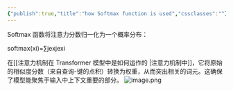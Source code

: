 ```yaml
---
{"publish":true,"title":"how Softmax function is used","cssclasses":""}
---
```


Softmax 函数将注意力分数归一化为一个概率分布：

softmax(xi​)=∑j​exj​exi​​

在[[注意力机制在 Transformer 模型中是如何运作的 \|注意力机制中]]，它将原始的相似度分数（来自查询-键的点积）转换为权重，从而突出相关的词元。这确保了模型能聚焦于输入中上下文重要的部分。
![image.png](https://wifi-1308568485.cos.ap-nanjing.myqcloud.com/picture/202506191729407.png)
